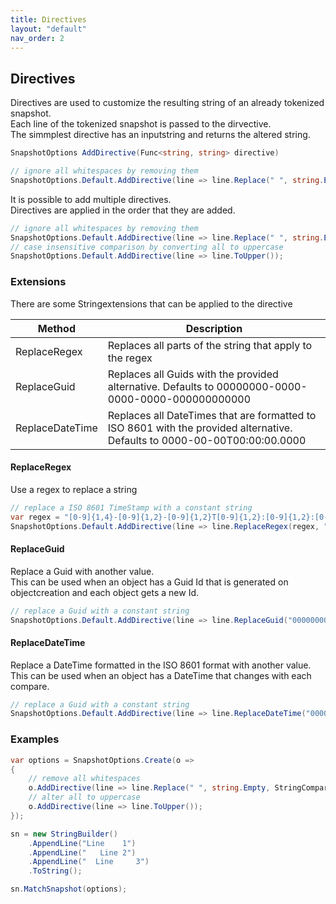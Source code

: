 ```yaml
---
title: Directives
layout: "default"
nav_order: 2
---
```


## Directives
Directives are used to customize the resulting string of an already tokenized snapshot.  
Each line of the tokenized snapshot is passed to the dirvective.  
The simmplest directive has an inputstring and returns the altered string.
```csharp
SnapshotOptions AddDirective(Func<string, string> directive)
```

```csharp
// ignore all whitespaces by removing them
SnapshotOptions.Default.AddDirective(line => line.Replace(" ", string.Empty, StringComparison.OrdinalIgnoreCase));
```

It is possible to add multiple directives.  
Directives are applied in the order that they are added.
```csharp
// ignore all whitespaces by removing them
SnapshotOptions.Default.AddDirective(line => line.Replace(" ", string.Empty, StringComparison.OrdinalIgnoreCase));
// case insensitive comparison by converting all to uppercase
SnapshotOptions.Default.AddDirective(line => line.ToUpper());
```

### Extensions
There are some Stringextensions that can be applied to the directive

| Method | Description | 
|----|----| 
| ReplaceRegex | Replaces all parts of the string that apply to the regex | 
| ReplaceGuid | Replaces all Guids with the provided alternative. Defaults to 00000000-0000-0000-0000-000000000000 | 
| ReplaceDateTime | Replaces all DateTimes that are formatted to ISO 8601 with the provided alternative. Defaults to 0000-00-00T00:00:00.0000 | 

#### ReplaceRegex
Use a regex to replace a string 
```csharp
// replace a ISO 8601 TimeStamp with a constant string
var regex = "[0-9]{1,4}-[0-9]{1,2}-[0-9]{1,2}T[0-9]{1,2}:[0-9]{1,2}:[0-9]{1,2}.[0-9]{1,7}\\+[0-9]{1,2}:[0-9]{1,2}";
SnapshotOptions.Default.AddDirective(line => line.ReplaceRegex(regex, "0000-00-00T00:00:00.0000"));
```
#### ReplaceGuid
Replace a Guid with another value.  
This can be used when an object has a Guid Id that is generated on objectcreation and each object gets a new Id.  
```csharp
// replace a Guid with a constant string
SnapshotOptions.Default.AddDirective(line => line.ReplaceGuid("00000000-0000-0000-0000-000000000000"));
```
#### ReplaceDateTime
Replace a DateTime formatted in the ISO 8601 format with another value.  
This can be used when an object has a DateTime that changes with each compare.  
```csharp
// replace a Guid with a constant string
SnapshotOptions.Default.AddDirective(line => line.ReplaceDateTime("0000-00-00T00:00:00.0000"));
```

### Examples
```csharp
var options = SnapshotOptions.Create(o =>
{
    // remove all whitespaces
    o.AddDirective(line => line.Replace(" ", string.Empty, StringComparison.OrdinalIgnoreCase));
    // alter all to uppercase
    o.AddDirective(line => line.ToUpper());
});

sn = new StringBuilder()
    .AppendLine("Line    1")
    .AppendLine("   Line 2")
    .AppendLine("  Line     3")
    .ToString();

sn.MatchSnapshot(options);
```
